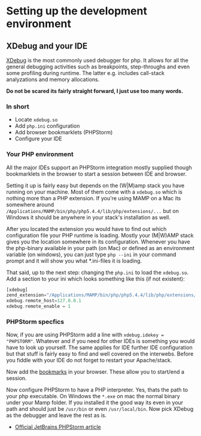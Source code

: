 # Setting up the development environment

## XDebug and your IDE

[XDebug](http://xdebug.org) is the most commonly used debugger for php. It allows for all the general debugging activities such as breakpoints, step-throughs and even some profiling during runtime. The latter e.g. includes call-stack analyzations and memory allocations.

**Do not be scared its fairly straight forward, I just use too many words.**

### In short

- Locate `xdebug.so`
- Add `php.ini` configuration
- Add browser bookmarklets (PHPStorm)
- Configure your IDE

### Your PHP environment

All the major IDEs support an PHPStorm integration mostly supplied though bookmarklets in the browser to start a session between IDE and browser.

Setting it up is fairly easy but depends on the (W|M)amp stack you have running on your machine. Most of them come with a `xdebug.so` which is nothing more than a PHP extension.
If you're using MAMP on a Mac its somewhere around `/Applications/MAMP/bin/php/php5.4.4/lib/php/extensions/...` but on Windows it should be anywhere in your stack's installation as well.

After you located the extension you would have to find out which configuration file your PHP runtime is loading. Mostly your (M|W)AMP stack gives you the location somewhere in its configuration. Whenever you have the php-binary available in your path (on Mac) or defined as an environment variable (on windows), you can just type `php --ini` in your command prompt and it will show you what *.ini-files it is loading.

That said, up to the next step: changing the `php.ini` to load the `xdebug.so`. Add a section to your ini which looks something like this (if not existent):

```php
[xdebug]
zend_extension="/Applications/MAMP/bin/php/php5.4.4/lib/php/extensions/xdebug.so"
xdebug.remote_host=127.0.0.1
xdebug.remote_enable = 1
```

### PHPStorm specfics

Now, if you are using PHPStorm add a line with `xdebug.idekey = "PHPSTORM"`. Whatever and if you need for other IDEs is something you would have to look up yourself. The same applies for IDE further IDE configuration but that stuff is fairly easy to find and well covered on the interwebs. Before you fiddle with your IDE do not forget to restart your Apache/stack.

Now add the [bookmarks](http://www.jetbrains.com/phpstorm/marklets/) in your browser. These allow you to start/end a session.

Now configure PHPStorm to have a PHP interpreter. Yes, thats the path to your php executable. On Windows the `*.exe` on mac the normal binary under your Mamp folder. If you installed it the good way its even in your path and should just be `/usr/bin` or even `/usr/local/bin`. Now pick XDebug as the debugger and leave the rest as is.

- [Official JetBrains PHPStorm article](http://confluence.jetbrains.com/display/PhpStorm/Zero-configuration+Web+Application+Debugging+with+Xdebug+and+PhpStorm)